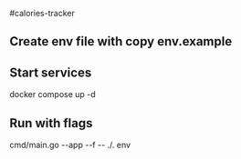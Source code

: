 #calories-tracker

## Create env file with copy env.example

## Start services
docker compose up -d

## Run with flags 
cmd/main.go --app --f -- ./. env